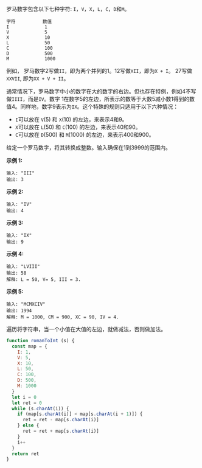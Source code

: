 罗马数字包含以下七种字符: `I`，`V`，`X`，`L`，`C`，`D`和`M`。
```
字符          数值
I             1
V             5
X             10
L             50
C             100
D             500
M             1000
```

例如， 罗马数字2写做`II`，即为两个并列的1。12写做`XII`，即为`X + I`。 27写做`XXVII`, 即为`XX + V + II`。

通常情况下，罗马数字中小的数字在大的数字的右边。但也存在特例，例如4不写做`IIII`，而是`IV`。数字 1在数字5的左边，所表示的数等于大数5减小数1得到的数值4。同样地，数字9表示为`IX`。这个特殊的规则只适用于以下六种情况：

- `I`可以放在 `V`(5) 和 `X`(10) 的左边，来表示4和9。
- `X`可以放在 `L`(50) 和 `C`(100) 的左边，来表示40和90。 
- `C`可以放在 `D`(500) 和 `M`(1000) 的左边，来表示400和900。

给定一个罗马数字，将其转换成整数。输入确保在1到3999的范围内。

**示例 1:**
```
输入: "III"
输出: 3
```

**示例 2:**
```
输入: "IV"
输出: 4
```

**示例 3:**
```
输入: "IX"
输出: 9
```

**示例 4:**
```
输入: "LVIII"
输出: 58
解释: L = 50, V= 5, III = 3.
```

**示例 5:**
```
输入: "MCMXCIV"
输出: 1994
解释: M = 1000, CM = 900, XC = 90, IV = 4.
```

遍历将字符串，当一个小值在大值的左边，就做减法，否则做加法。

```js
function romanToInt (s) {
  const map = {
    I: 1,
    V: 5,
    X: 10,
    L: 50,
    C: 100,
    D: 500,
    M: 1000
  }
  let i = 0
  let ret = 0
  while (s.charAt(i)) {
    if (map[s.charAt(i)] < map[s.charAt(i + 1)]) {
      ret = ret - map[s.charAt(i)]
    } else {
      ret = ret + map[s.charAt(i)]
    }
    i++
  }
  return ret
}
```